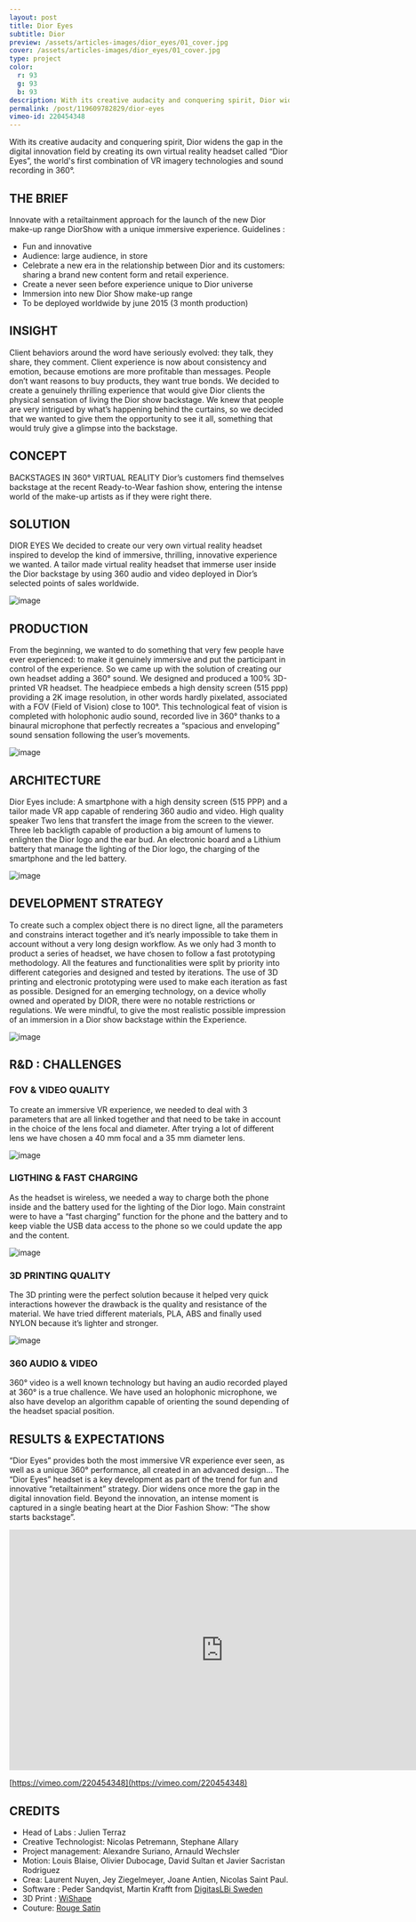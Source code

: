 ```yaml
---
layout: post
title: Dior Eyes
subtitle: Dior
preview: /assets/articles-images/dior_eyes/01_cover.jpg
cover: /assets/articles-images/dior_eyes/01_cover.jpg
type: project
color:
  r: 93
  g: 93
  b: 93
description: With its creative audacity and conquering spirit, Dior widens the gap in the digital innovation field by creating its own virtual reality headset called “Dior Eyes”, the world¹s first combination of VR imagery technologies and sound recording in 360°.
permalink: /post/119609782829/dior-eyes
vimeo-id: 220454348
---
```


With its creative audacity and conquering spirit, Dior widens the gap in the digital innovation field by creating its own virtual reality headset called “Dior Eyes”, the world's first combination of VR imagery technologies and sound recording in 360°.

## THE BRIEF

Innovate with a retailtainment approach for the launch of the new Dior make-up range DiorShow with a unique immersive experience.
Guidelines :

- Fun and innovative
- Audience: large audience, in store
- Celebrate a new era in the relationship between Dior and its customers: sharing a brand new content form and retail experience.
- Create a never seen before experience unique to Dior universe
- Immersion into new Dior Show make-up range
- To be deployed worldwide by june 2015 (3 month production)

## INSIGHT

Client behaviors around the word have seriously evolved: they talk, they share, they comment. Client experience is now about consistency and emotion, because emotions are more profitable than messages.
People don’t want reasons to buy products, they want true bonds.
We decided to create a genuinely thrilling experience that would give Dior clients the physical sensation of living the Dior show backstage.
We knew that people are very intrigued by what’s happening behind the curtains, so we decided that we wanted to give them the opportunity to see it all, something that would truly give a glimpse into the backstage.

## CONCEPT

BACKSTAGES IN 360° VIRTUAL REALITY
Dior’s customers find themselves backstage at the recent Ready-to-Wear fashion show, entering the intense world of the make-up artists as if they were right there.

## SOLUTION

DIOR EYES
We decided to create our very own virtual reality headset inspired to develop the kind of immersive, thrilling, innovative experience we wanted. A tailor made virtual reality headset that immerse user inside the Dior backstage by using 360 audio and video deployed in Dior’s selected points of sales worldwide.

![image](/assets/articles-images/dior_eyes/02.jpg)

## PRODUCTION

From the beginning, we wanted to do something that very few people have ever experienced: to make it genuinely immersive and put the participant in control of the experience. So we came up with the solution of creating our own headset adding a 360° sound.
We designed and produced a 100% 3D-printed VR headset.
The headpiece embeds a high density screen (515 ppp) providing a 2K image resolution, in other words hardly pixelated, associated with a FOV (Field of Vision) close to 100°.
This technological feat of vision is completed with holophonic audio sound, recorded live in 360° thanks to a binaural microphone that perfectly recreates a “spacious and enveloping” sound sensation following the user’s movements.

![image](/assets/articles-images/dior_eyes/03.jpg)

## ARCHITECTURE

Dior Eyes include:
A smartphone with a high density screen (515 PPP) and a tailor made VR app capable of rendering 360 audio and video.
High quality speaker
Two lens that transfert the image from the screen to the viewer.
Three leb backligth capable of production a big amount of lumens to enlighten the Dior logo and the ear bud.
An electronic board and a Lithium battery that manage the lighting of the Dior logo, the charging of the smartphone and the led battery.

![image](/assets/articles-images/dior_eyes/04.jpg)

## DEVELOPMENT STRATEGY

To create such a complex object there is no direct ligne, all the parameters and constrains interact together and it’s nearly impossible to take them in account without a very long design workflow. As we only had 3 month to product a series of headset, we have chosen to follow a fast prototyping methodology. All the features and functionalities were split by priority into different categories and designed and tested by iterations.
The use of 3D printing and electronic prototyping were used to make each iteration as fast as possible.
Designed for an emerging technology, on a device wholly owned and operated by DIOR, there were no notable restrictions or regulations. We were mindful, to give the most realistic possible impression of an immersion in a Dior show backstage within the Experience.

![image](/assets/articles-images/dior_eyes/05.jpg)

## R&D : CHALLENGES

### FOV & VIDEO QUALITY
To create an immersive VR experience, we needed to deal with 3 parameters that are all linked together and that need to be take in account in the choice of the lens focal and diameter. After trying a lot of different lens we have chosen a 40 mm focal and a 35 mm diameter lens.

![image](/assets/articles-images/dior_eyes/06.jpg)


### LIGTHING & FAST CHARGING
As the headset is wireless, we needed a way to charge both the phone inside and the battery used for the lighting of the Dior logo. Main constraint were to have a “fast charging” function for the phone and the battery and to keep viable the USB data access to the phone so we could update the app and the content.

![image](/assets/articles-images/dior_eyes/07.jpg)


### 3D PRINTING QUALITY
The 3D printing were the perfect solution because it helped very quick interactions however the drawback is the quality and resistance of the material.
We have tried different materials, PLA, ABS and finally used NYLON because it’s lighter and stronger.

![image](/assets/articles-images/dior_eyes/08.jpg)


### 360 AUDIO & VIDEO
360° video is a well known technology but having an audio recorded played at 360° is a true challence. We have used an holophonic microphone, we also have develop an algorithm capable of orienting the sound depending of the headset spacial position.

## RESULTS & EXPECTATIONS

“Dior Eyes” provides both the most immersive VR experience ever seen, as well as a unique 360° performance, all created in an advanced design…
The “Dior Eyes” headset is a key development as part of the trend for fun and innovative “retailtainment” strategy. Dior widens once more the gap in the digital innovation field.
Beyond the innovation, an intense moment is captured in a single beating heart at the Dior Fashion Show: “The show starts backstage”.


<iframe src="https://player.vimeo.com/video/220454348" width="770" height="433" frameborder="0" webkitallowfullscreen mozallowfullscreen allowfullscreen class="uk-responsive-width"></iframe>


[https://vimeo.com/220454348](https://vimeo.com/220454348)

## CREDITS
- Head of Labs : Julien Terraz
- Creative Technologist: Nicolas Petremann, Stephane Allary
- Project management: Alexandre Suriano, Arnauld Wechsler
- Motion: Louis Blaise, Olivier Dubocage, David Sultan et Javier Sacristan Rodriguez
- Crea: Laurent Nuyen, Jey Ziegelmeyer, Joane Antien, Nicolas Saint Paul.
- Software : Peder Sandqvist, Martin Krafft from [DigitasLBi Sweden](http://www.digitaslbi.com/se/)
- 3D Print : [WiShape](http://wishape3d.fr)
- Couture: [Rouge Satin](http://rougesatin.fr/)
